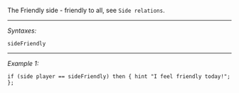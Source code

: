 The Friendly side - friendly to all, see `Side relations`.


---
*Syntaxes:*

`sideFriendly`

---
*Example 1:*

```sqf
if (side player == sideFriendly) then { hint "I feel friendly today!"; };
```